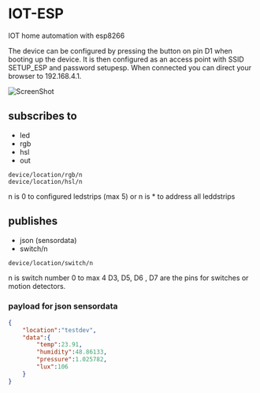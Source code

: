 # IOT-ESP
IOT home automation with esp8266

The device can be configured by pressing the button on pin D1 when booting up the device.
It is then configured as an access point with SSID SETUP_ESP and password setupesp.
When connected you can direct your browser to 192.168.4.1.

![ScreenShot](https://raw.github.com/mvturnho/IOT-ESP/master/docs/images/iot-dev.png)

## subscribes to
- led
- rgb
- hsl
- out

`device/location/rgb/n`      
`device/location/hsl/n` 

n is 0 to configured ledstrips (max 5)
or n is * to address all leddstrips

## publishes
- json (sensordata)
- switch/n

`device/location/switch/n`

n is switch number 0 to max 4
D3, D5, D6 , D7 are the pins for switches or motion detectors.

### payload for json sensordata
```json
{
    "location":"testdev",
    "data":{
        "temp":23.91,
        "humidity":48.86133,
        "pressure":1.025782,
        "lux":106
    }
}
```
